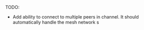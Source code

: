 TODO:

- Add ability to connect to multiple peers in channel. 
  It should automatically handle the mesh network s